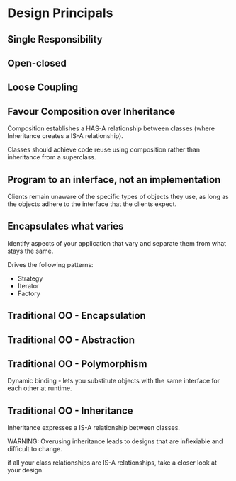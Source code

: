 # Design Principals 

## Single Responsibility

## Open-closed

## Loose Coupling

## Favour Composition over Inheritance

Composition establishes a HAS-A relationship between classes (where Inheritance creates a IS-A  relationship).

Classes should achieve code reuse using composition rather than inheritance from a superclass.


## Program to an interface, not an implementation

Clients remain unaware of the specific types of objects they use, as long as 
the objects adhere to the interface that the clients expect.

## Encapsulates what varies

Identify aspects of your application that vary and separate them from 
what stays the same.

Drives the following patterns:

* Strategy
* Iterator
* Factory

## Traditional OO - Encapsulation

## Traditional OO - Abstraction

## Traditional OO - Polymorphism

Dynamic binding - lets you substitute objects with the same interface for each other at runtime.
## Traditional OO - Inheritance

Inheritance expresses a IS-A relationship between classes.

WARNING: Overusing inheritance leads to designs that are inflexiable and difficult to change.

if all your class relationships are IS-A relationships, take a closer look at your design.


